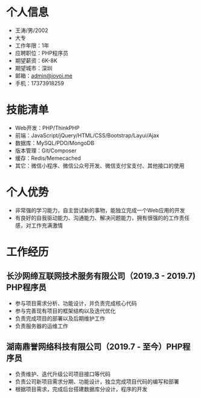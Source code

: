 # 个人信息

* 王涛/男/2002
* 大专
* 工作年限：1年
* 应聘职位：PHP程序员
* 期望薪资：6K-8K
* 期望城市：深圳
* 邮箱：admin@iovoi.me
* 手机：17373918259

# 技能清单

* Web开发：PHP/ThinkPHP
* 前端：JavaScript/jQuery/HTML/CSS/Bootstrap/Layui/Ajax
* 数据库：MySQL/PDO/MongoDB
* 版本管理：Git/Composer
* 缓存：Redis/Memecached
* 其它：微信小程序、微信公众号开发、微信支付宝支付、其他接口的使用

# 个人优势
* 非常强的学习能力，自主尝试新的事物，能独立完成一个Web应用的开发
* 有良好的自我驱动能力、沟通能力、解决问题能力，拥有很强的的工作责任感，对工作充满激情

# 工作经历

## 长沙网缔互联网技术服务有限公司（2019.3 - 2019.7)  PHP程序员
* 参与项目需求分析、功能设计，并负责完成核心代码
* 参与完善现有项目的框架结构以及迭代优化
* 负责完成项目的部署以及后期维护工作
* 负责服务器的运维工作

## 湖南鼎誉网络科技有限公司（2019.7 - 至今）PHP程序员
* 负责维护、迭代升级公司项目接口等代码
* 负责公司新项目需求分期、功能设计，独立完成项目代码的编写和部署
* 根据项目需求，完成后台搭建数据库分设计，程序的开发
